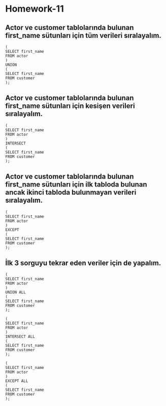 # Homework-11

## Actor ve customer tablolarında bulunan first_name sütunları için tüm verileri sıralayalım.
```
(
SELECT first_name
FROM actor
)
UNION
(
SELECT first_name
FROM customer
);
```
## Actor ve customer tablolarında bulunan first_name sütunları için kesişen verileri sıralayalım.
```
(
SELECT first_name
FROM actor
)
INTERSECT 
(
SELECT first_name
FROM customer
);
```
## Actor ve customer tablolarında bulunan first_name sütunları için ilk tabloda bulunan ancak ikinci tabloda bulunmayan verileri sıralayalım.
```
(
SELECT first_name
FROM actor
)
EXCEPT 
(
SELECT first_name
FROM customer
);
```
## İlk 3 sorguyu tekrar eden veriler için de yapalım.
```
(
SELECT first_name
FROM actor
)
UNION ALL
(
SELECT first_name
FROM customer
);
```
```
(
SELECT first_name
FROM actor
)
INTERSECT ALL
(
SELECT first_name
FROM customer
);
```
```
(
SELECT first_name
FROM actor
)
EXCEPT ALL
(
SELECT first_name
FROM customer
);
```
